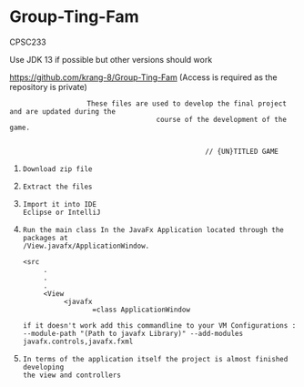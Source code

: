 # Group-Ting-Fam
CPSC233

Use JDK 13 if possible but other versions should work

https://github.com/krang-8/Group-Ting-Fam (Access is required as the repository is private)

                       These files are used to develop the final project and are updated during the 
                                        course of the development of the game. 


                                                    // {UN}TITLED GAME
       
1.     Download zip file
2.     Extract the files 
3.     Import it into IDE 
       Eclipse or IntelliJ
      

4.     Run the main class In the JavaFx Application located through the packages at
       /View.javafx/ApplicationWindow.
       
       <src
            .
            .
            .
            <View
                 <javafx
                        =class ApplicationWindow
                        
       if it doesn't work add this commandline to your VM Configurations : 
       --module-path "(Path to javafx Library)" --add-modules javafx.controls,javafx.fxml
                 
5.     In terms of the application itself the project is almost finished developing 
       the view and controllers                                      
